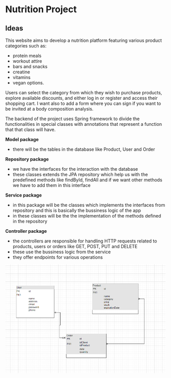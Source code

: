 # Nutrition Project
## Ideas

This website aims to develop a nutrition platform featuring various product categories such as:
- protein meals
- workout attire
- bars and snacks
- creatine
- vitamins
- vegan options.

Users can select the category from which they wish to purchase products, explore available discounts, and either log in or register and access their shopping cart.
I want also to add a form where you can sign if you want to be invited at a body composition analysis.

The backend of the project uses Spring framework to divide the functionalities in special classes with annotations that represent a function that that class will have.

**Model package**
- there will be the tables in the database like Product, User and Order

**Repository package**
- we have the interfaces for the interaction with the database
- these classes extends the JPA  repository which help us with the predefined methods like findById, findAll and if we want other methods we have to add them in this interface 

**Service package**
- in this package will be the classes which implements the interfaces from repository and this is basically the bussiness logic of the app
- in these classes will be the the implementation of the methods defined in the repository

**Controller package**
- the controllers are responsible for handling HTTP requests related to products, users or orders like GET, POST, PUT and DELETE
- these use the bussiness logic from the service
- they offer endpoints for various operations

![](https://github.com/kiralynicole/Nutrition_Project/blob/main/dbdiagram.png?raw=true "Diagram of the database")






